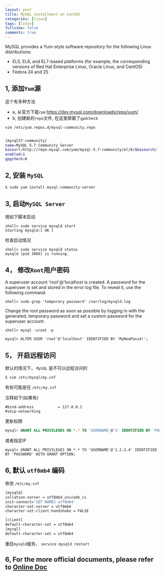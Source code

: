 ```yaml
---
layout: post
title: MySQL installment on CentOS
categories: [linux]
tags: [linux]
fullview: false
comments: true
---
```


MySQL provides a Yum-style software repository for the following Linux distributions:

* EL5, EL6, and EL7-based platforms (for example, the corresponding versions of Red Hat Enterprise Linux, Oracle Linux, and CentOS)
* Fedora 24 and 25

## 1, 添加`Yum`源
这个有多种方法
* a, 从官方下载`rpm` https://dev.mysql.com/downloads/repo/yum/
* b, 创建新的`repo`文件, 在这里屏蔽了`gpdcheck`

```sh
vim /etc/yum.repos.d/mysql-community.repo


[mysql57-community]
name=MySQL 5.7 Community Server
baseurl=http://repo.mysql.com/yum/mysql-5.7-community/el/6/$basearch/
enabled=1
gpgcheck=0
```


## 2, 安装 `MySQL`
```sh
$ sudo yum install mysql-community-server
```



## 3, 启动`MySQL Server`
用如下脚本启动
```
shell> sudo service mysqld start
Starting mysqld:[ OK ]
```

检查启动情况
```
shell> sudo service mysqld status
mysqld (pid 3066) is running.
```


## 4， 修改`Root`用户密码

A superuser account 'root'@'localhost is created. A password for the superuser is set and stored in the error log file. To reveal it, use the following command:

```
shell> sudo grep 'temporary password' /var/log/mysqld.log
```


Change the root password as soon as possible by logging in with the generated, temporary password and set a custom password for the superuser account:

```
shell> mysql -uroot -p 

mysql> ALTER USER 'root'@'localhost' IDENTIFIED BY 'MyNewPass4!';
```


## 5， 开启远程访问
默认的情况下， `MySQL` 是不可以远程访问的
```
$ vim /etc/mysql/my.cnf
```

有些可能是在 `/etc/my.cnf`


注释如下(如果有)
```
#bind-address           = 127.0.0.1
#skip-networking
```

更新权限
```SQL
mysql> GRANT ALL PRIVILEGES ON *.* TO 'USERNAME'@'%' IDENTIFIED BY 'PASSWORD' WITH GRANT OPTION;
```

或者指定IP
```
mysql> GRANT ALL PRIVILEGES ON *.* TO 'USERNAME'@'1.2.3.4' IDENTIFIED BY 'PASSWORD' WITH GRANT OPTION;
```

## 6, 默认 `utf8mb4` 编码

修改 `/etc/my.cnf`

```sh
[mysqld]
collation-server = utf8mb4_unicode_ci
init-connect='SET NAMES utf8mb4'
character-set-server = utf8mb4
character-set-client-handshake = FALSE

[client]
default-character-set = utf8mb4
[mysql]
default-character-set = utf8mb4
```

重启`mysqld`服务， `service mysqld restart`

## 6, For the more official documents, please refer to [Online Doc](https://dev.mysql.com/doc/refman/5.7/en/linux-installation-yum-repo.html#yum-repo-installing-mysql)